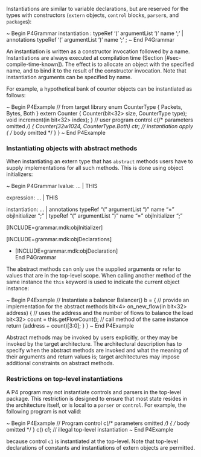 Instantiations are similar to variable declarations, but are reserved
for the types with constructors (`extern` objects, `control` blocks,
`parser`s, and `package`s):

\~ Begin P4Grammar instantiation : typeRef ‘(’ argumentList ‘)’ name ‘;’
| annotations typeRef ‘(’ argumentList ‘)’ name ‘;’ ; \~ End P4Grammar

An instantiation is written as a constructor invocation followed by a
name. Instantiations are always executed at compilation time (Section
\[\#sec-compile-time-known\]). The effect is to allocate an object with
the specified name, and to bind it to the result of the constructor
invocation. Note that instantiation arguments can be specified by name.

For example, a hypothetical bank of counter objects can be instantiated
as follows:

\~ Begin P4Example // from target library enum CounterType { Packets,
Bytes, Both } extern Counter { Counter(bit\<32\> size, CounterType
type); void increment(in bit\<32\> index); } // user program control
c(/\* parameters omitted */) { Counter(32w1024, CounterType.Both) ctr;
// instantiation apply { /* body omitted \*/ } } \~ End P4Example

### Instantiating objects with abstract methods

When instantiating an extern type that has `abstract` methods users have
to supply implementations for all such methods. This is done using
object initializers:

\~ Begin P4Grammar lvalue: … | THIS

expression: … | THIS

instantiation: … | annotations typeRef “(” argumentList “)” name “=”
objInitializer “;” | typeRef “(” argumentList “)” name “=”
objInitializer “;”

\[INCLUDE=grammar.mdk:objInitializer\]

\[INCLUDE=grammar.mdk:objDeclarations\]

  - \[INCLUDE=grammar.mdk:objDeclaration\]  
    End P4Grammar

The abstract methods can only use the supplied arguments or refer to
values that are in the top-level scope. When calling another method of
the same instance the `this` keyword is used to indicate the current
object instance:

\~ Begin P4Example // Instantiate a balancer Balancer() b = { // provide
an implementation for the abstract methods bit\<4\> on\_new\_flow(in
bit\<32\> address) { // uses the address and the number of flows to
balance the load bit\<32\> count = this.getFlowCount(); // call method
of the same instance return (address + count)\[3:0\]; } } \~ End
P4Example

Abstract methods may be invoked by users explicitly, or they may be
invoked by the target architecture. The architectural description has to
specify when the abstract methods are invoked and what the meaning of
their arguments and return values is; target architectures may impose
additional constraints on abstract methods.

### Restrictions on top-level instantiations

A P4 program may not instantiate controls and parsers in the top-level
package. This restriction is designed to ensure that most state resides
in the architecture itself, or is local to a `parser` or `control`. For
example, the following program is not valid:

\~ Begin P4Example // Program control c(/\* parameters omitted */) { /*
body omitted \*/ } c() c1; // illegal top-level instantiation \~ End
P4Example

because control `c1` is instantiated at the top-level. Note that
top-level declarations of constants and instantiations of extern objects
are permitted.
